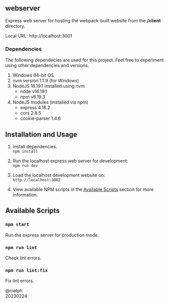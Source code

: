 ## webserver

Express web server for hosting the webpack-built website from the **/client** directory.

Local URL: http://localhost:3001

### Dependencies

The following dependecies are used for this project. Feel free to experiment using other dependencies and versions.

1. Windows 64-bit OS
2. nvm version 1.1.9 (for Windows)
3. NodeJS 16.19.1 installed using nvm
   - node v16.19.1
   - npm v8.19.3
4. NodeJS modules (installed via npm)
   - express 4.18.2
   - cors 2.8.5
   - cookie-parser 1.4.6

## Installation and Usage

1. Install dependencies.<br>
`npm install`

2. Run the localhost express web server for development:<br>
`npm run dev`

3. Load the localhost development website on:<br>
`http://localhost:3002`

4. View available NPM scripts in the [Available Scripts](#available-scripts) section for more information.

## Available Scripts

### `npm start`

Run the express server for production mode.

### `npm run lint`

Check lint errors.

### `npm run lint:fix`

Fix lint errors.

@ciatph<br>
20230224

